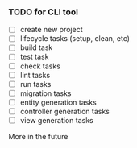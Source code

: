 ### TODO for CLI tool

- [ ] create new project
- [ ] lifecycle tasks (setup, clean, etc)
- [ ] build task
- [ ] test task
- [ ] check tasks
- [ ] lint tasks
- [ ] run tasks
- [ ] migration tasks
- [ ] entity generation tasks
- [ ] controller generation tasks
- [ ] view generation tasks

More in the future
